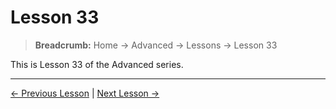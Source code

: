 # Lesson 33

> **Breadcrumb:** Home → Advanced → Lessons → Lesson 33

This is Lesson 33 of the Advanced series.

---

[← Previous Lesson](lesson_32.md) | [Next Lesson →](lesson_34.md)
